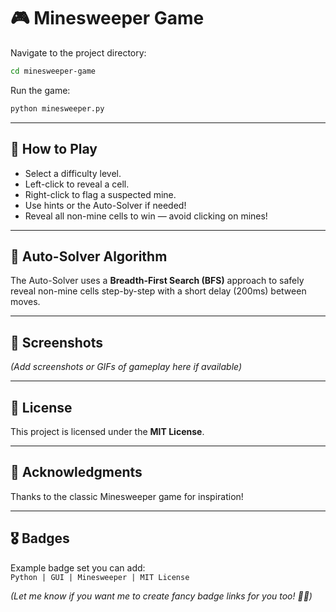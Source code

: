 
# 🎮 Minesweeper Game

Navigate to the project directory:

```bash
cd minesweeper-game
```

Run the game:

```bash
python minesweeper.py
```

---

## 🎯 How to Play
- Select a difficulty level.
- Left-click to reveal a cell.
- Right-click to flag a suspected mine.
- Use hints or the Auto-Solver if needed!
- Reveal all non-mine cells to win — avoid clicking on mines!

---

## 🤖 Auto-Solver Algorithm
The Auto-Solver uses a **Breadth-First Search (BFS)** approach to safely reveal non-mine cells step-by-step with a short delay (200ms) between moves.

---

## 📸 Screenshots
*(Add screenshots or GIFs of gameplay here if available)*

---

## 📄 License
This project is licensed under the **MIT License**.

---

## 🙌 Acknowledgments
Thanks to the classic Minesweeper game for inspiration!

---

## 🎖️ Badges
Example badge set you can add:  
`Python | GUI | Minesweeper | MIT License`

*(Let me know if you want me to create fancy badge links for you too! 🚀✨)*
